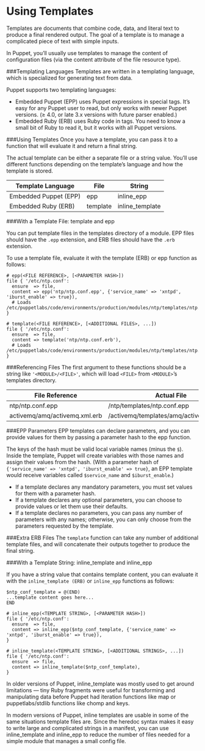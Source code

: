 # Using Templates

Templates are documents that combine code, data, and literal text to produce a final rendered output. The goal of a template is to manage a complicated piece of text with simple inputs.

In Puppet, you’ll usually use templates to manage the content of configuration files (via the content attribute of the file resource type).

###Templating Languages
Templates are written in a templating language, which is specialized for generating text from data.

Puppet supports two templating languages:

* Embedded Puppet (EPP) uses Puppet expressions in special tags. It’s easy for any Puppet user to read, but only works with newer Puppet versions. (≥ 4.0, or late 3.x versions with future parser enabled.)
* Embedded Ruby (ERB) uses Ruby code in tags. You need to know a small bit of Ruby to read it, but it works with all Puppet versions.

###Using Templates
Once you have a template, you can pass it to a function that will evaluate it and return a final string.

The actual template can be either a separate file or a string value. You’ll use different functions depending on the template’s language and how the template is stored.

|Template Language	|File	|String
|--|--|--
|Embedded Puppet (EPP)	|epp	|inline_epp
|Embedded Ruby (ERB)	|template	|inline_template

###With a Template File: template and epp

You can put template files in the templates directory of a module. EPP files should have the `.epp` extension, and ERB files should have the `.erb` extension.

To use a template file, evaluate it with the template (ERB) or epp function as follows:
```
# epp(<FILE REFERENCE>, [<PARAMETER HASH>])
file { '/etc/ntp.conf':
  ensure  => file,
  content => epp('ntp/ntp.conf.epp', {'service_name' => 'xntpd', 'iburst_enable' => true}),
  # Loads /etc/puppetlabs/code/environments/production/modules/ntp/templates/ntp.conf.epp
}

# template(<FILE REFERENCE>, [<ADDITIONAL FILES>, ...])
file { '/etc/ntp.conf':
  ensure  => file,
  content => template('ntp/ntp.conf.erb'),
  # Loads /etc/puppetlabs/code/environments/production/modules/ntp/templates/ntp.conf.erb
}
```

###Referencing Files
The first argument to these functions should be a string like `'<MODULE>/<FILE>'`, which will load `<FILE>` from `<MODULE>`’s templates directory.

|File Reference	|Actual File
|--|--|
|ntp/ntp.conf.epp	|<MODULES DIRECTORY>/ntp/templates/ntp.conf.epp
|activemq/amq/activemq.xml.erb	|<MODULES DIRECTORY>/activemq/templates/amq/activemq.xml.erb

###EPP Parameters
EPP templates can declare parameters, and you can provide values for them by passing a parameter hash to the epp function.

The keys of the hash must be valid local variable names (minus the `$`). Inside the template, Puppet will create variables with those names and assign their values from the hash. (With a parameter hash of `{'service_name' => 'xntpd', 'iburst_enable' => true}`, an EPP template would receive variables called `$service_name` and `$iburst_enable`.)

* If a template declares any mandatory parameters, you must set values for them with a parameter hash.
* If a template declares any optional parameters, you can choose to provide values or let them use their defaults.
* If a template declares no parameters, you can pass any number of parameters with any names; otherwise, you can only choose from the parameters requested by the template.

###Extra ERB Files
The `template` function can take any number of additional template files, and will concatenate their outputs together to produce the final string.

###With a Template String: inline_template and inline_epp

If you have a string value that contains template content, you can evaluate it with the `inline_template (ERB)` or `inline_epp` functions as follows:

```
$ntp_conf_template = @(END)
...template content goes here...
END

# inline_epp(<TEMPLATE STRING>, [<PARAMETER HASH>])
file { '/etc/ntp.conf':
  ensure  => file,
  content => inline_epp($ntp_conf_template, {'service_name' => 'xntpd', 'iburst_enable' => true}),
}

# inline_template(<TEMPLATE STRING>, [<ADDITIONAL STRINGS>, ...])
file { '/etc/ntp.conf':
  ensure  => file,
  content => inline_template($ntp_conf_template),
}
```

In older versions of Puppet, inline_template was mostly used to get around limitations — tiny Ruby fragments were useful for transforming and manipulating data before Puppet had iteration functions like map or puppetlabs/stdlib functions like chomp and keys.

In modern versions of Puppet, inline templates are usable in some of the same situations template files are. Since the heredoc syntax makes it easy to write large and complicated strings in a manifest, you can use inline_template and inline_epp to reduce the number of files needed for a simple module that manages a small config file.